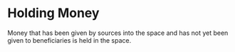 # Holding Money
Money that has been given by sources into the space and has not yet been given to beneficiaries is held in the space.